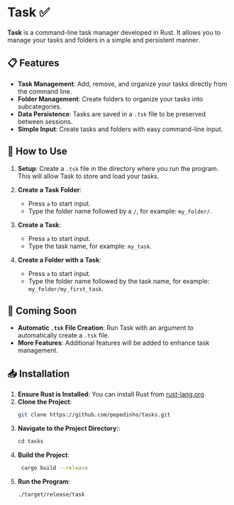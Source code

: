 # Task ✅

**Task** is a command-line task manager developed in Rust. It allows you to manage your tasks and folders in a simple and persistent manner.

## 📋 Features

- **Task Management**: Add, remove, and organize your tasks directly from the command line.
- **Folder Management**: Create folders to organize your tasks into subcategories.
- **Data Persistence**: Tasks are saved in a `.tsk` file to be preserved between sessions.
- **Simple Input**: Create tasks and folders with easy command-line input.

## 📂 How to Use

1. **Setup**: Create a `.tsk` file in the directory where you run the program. This will allow Task to store and load your tasks.

2. **Create a Task Folder**:
   - Press `a` to start input.
   - Type the folder name followed by a `/`, for example: `my_folder/`.

3. **Create a Task**:
   - Press `a` to start input.
   - Type the task name, for example: `my_task`.

4. **Create a Folder with a Task**:
   - Press `a` to start input.
   - Type the folder name followed by the task name, for example: `my_folder/my_first_task`.

## 🚀 Coming Soon

- **Automatic `.tsk` File Creation**: Run Task with an argument to automatically create a `.tsk` file.
- **More Features**: Additional features will be added to enhance task management.

## 📥 Installation

1. **Ensure Rust is Installed**: You can install Rust from [rust-lang.org](https://www.rust-lang.org/).
2. **Clone the Project**:
   ```sh
   git clone https://github.com/pepedinho/tasks.git
   ```
3. **Navigate to the Project Directory:**:
   ```s
   cd tasks
   ```
4. **Build the Project**:
   ```sh
    cargo build --release
   ```
5. **Run the Program**:
   ```sh 
   ./target/release/task
   ```
